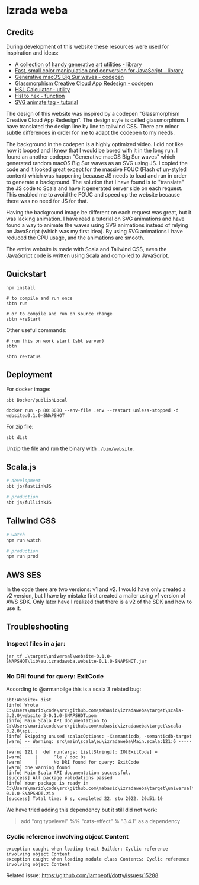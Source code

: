 # Izrada weba

## Credits

During development of this website these resources were used for inspiration and ideas:

- [A collection of handy generative art utilities - library](https://github.com/georgedoescode/generative-utils)
- [Fast, small color manipulation and conversion for JavaScript - library](https://github.com/bgrins/TinyColor)
- [Generative macOS Big Sur waves - codepen](https://codepen.io/georgedoescode/pen/bGBzGKZ)
- [Glassmorphism Creative Cloud App Redesign - codepen](https://codepen.io/TurkAysenur/pen/ZEpxeYm)
- [HSL Calculator - utility](https://www.w3schools.com/colors/colors_hsl.asp)
- [Hsl to hex - function](https://stackoverflow.com/questions/36721830/convert-hsl-to-rgb-and-hex)
- [SVG animate tag - tutorial](https://codeburst.io/svg-morphing-the-easy-way-and-the-hard-way-c117a620b65f)

The design of this website was inspired by a codepen "Glassmorphism Creative Cloud App Redesign". The design style is called glassmorphism. I have translated the design line by line to tailwind CSS. There are minor subtle differences in order for me to adapt the codepen to my needs.

The background in the codepen is a highly optimized video. I did not like how it looped and I knew that I would be bored with it in the long run. I found an another codepen "Generative macOS Big Sur waves" which generated random macOS Big Sur waves as an SVG using JS. I copied the code and it looked great except for the massive FOUC (Flash of un-styled content) which was happening because JS needs to load and run in order to generate a background. The solution that I have found is to "translate" the JS code to Scala and have it generated server side on each request. This enabled me to avoid the FOUC and speed up the website because there was no need for JS for that.

Having the background image be different on each request was great, but it was lacking animation. I have read a tutorial on SVG animations and have found a way to animate the waves using SVG animations instead of relying on JavaScript (which was my first idea). By using SVG animations I have reduced the CPU usage, and the animations are smooth.

The entire website is made with Scala and Tailwind CSS, even the JavaScript code is written using Scala and compiled to JavaScript.


## Quickstart

```
npm install

# to compile and run once
sbtn run

# or to compile and run on source change
sbtn ~reStart
```
Other useful commands:

```
# run this on work start (sbt server)
sbtn

sbtn reStatus
```

## Deployment


For docker image:

```
sbt Docker/publishLocal

docker run -p 80:8080 --env-file .env --restart unless-stopped -d  website:0.1.0-SNAPSHOT
```

For zip file:

```
sbt dist
```

Unzip the file and run the binary with `./bin/website`.

## Scala.js

```bash
# development
sbt js/fastLinkJS

# production
sbt js/fullLinkJS
```

## Tailwind CSS

```bash
# watch
npm run watch

# production
npm run prod
```

## AWS SES

In the code there are two versions: v1 and v2.
I would have only created a v2 version, but I have by mistake first created a mailer using v1 version of AWS SDK.
Only later have I realized that there is a v2 of the SDK and how to use it.

## Troubleshooting


### Inspect files in a jar:

```
jar tf .\target\universal\website-0.1.0-SNAPSHOT\lib\eu.izradaweba.website-0.1.0-SNAPSHOT.jar
```


### No DRI found for query: ExitCode

According to @armanbilge this is a scala 3 related bug: 

```
sbt:Website> dist
[info] Wrote C:\Users\mario\code\src\github.com\mabasic\izradaweba\target\scala-3.2.0\website_3-0.1.0-SNAPSHOT.pom
[info] Main Scala API documentation to C:\Users\mario\code\src\github.com\mabasic\izradaweba\target\scala-3.2.0\api...
[info] Skipping unused scalacOptions: -Xsemanticdb, -semanticdb-target
[warn] -- Warning: src\main\scala\eu\izradaweba\Main.scala:121:6 ----------------------
[warn] 121 |  def run(args: List[String]): IO[ExitCode] =
[warn]     |      ^le / doc 0s
[warn]     |      No DRI found for query: ExitCode
[warn] one warning found
[info] Main Scala API documentation successful.
[success] All package validations passed
[info] Your package is ready in C:\Users\mario\code\src\github.com\mabasic\izradaweba\target\universal\website-0.1.0-SNAPSHOT.zip
[success] Total time: 6 s, completed 22. stu 2022. 20:51:10
```

We have tried adding this dependency but it still did not work:

> add "org.typelevel" %% "cats-effect" % "3.4.1" as a dependency


### Cyclic reference involving object Content

```
exception caught when loading trait Builder: Cyclic reference involving object Content
exception caught when loading module class Content$: Cyclic reference involving object Content
```

Related issue: https://github.com/lampepfl/dotty/issues/15288

